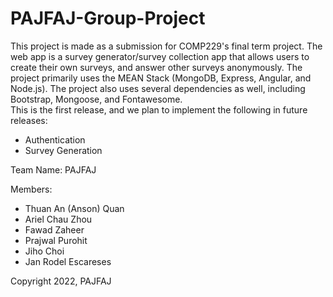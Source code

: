 # PAJFAJ-Group-Project

This project is made as a submission for COMP229's final term project. The web app is a survey generator/survey collection app that allows users to create their own surveys, and answer other surveys anonymously.
The project primarily uses the MEAN Stack (MongoDB, Express, Angular, and Node.js).
The project also uses several dependencies as well, including Bootstrap, Mongoose, and Fontawesome.<br>
This is the first release, and we plan to implement the following in future releases:
- Authentication
- Survey Generation

Team Name: PAJFAJ<br>

Members:
- Thuan An (Anson) Quan
- Ariel Chau Zhou
- Fawad Zaheer
- Prajwal Purohit
- Jiho Choi
- Jan Rodel Escareses

Copyright 2022, PAJFAJ

